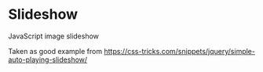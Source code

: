 # Slideshow
JavaScript image slideshow

Taken as good example from https://css-tricks.com/snippets/jquery/simple-auto-playing-slideshow/ 
